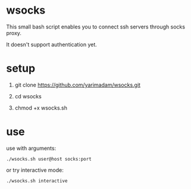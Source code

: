 # wsocks

This small bash script enables you to connect ssh servers through socks proxy.

It doesn't support authentication yet.

# setup

1) git clone https://github.com/yarimadam/wsocks.git

2) cd wsocks

3) chmod +x wsocks.sh

# use

use with arguments:

`./wsocks.sh user@host socks:port`

or try interactive mode:

`./wsocks.sh interactive`